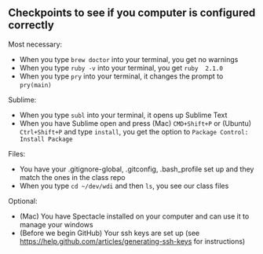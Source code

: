 ## Checkpoints to see if you computer is configured correctly

Most necessary:

* When you type `brew doctor` into your terminal, you get no warnings
* When you type `ruby -v` into your terminal, you get `ruby  2.1.0`
* When you type `pry` into your terminal, it changes the prompt to `pry(main)`

Sublime:

* When you type `subl` into your terminal, it opens up Sublime Text
* When you have Sublime open and press (Mac) `CMD+Shift+P` or (Ubuntu) `Ctrl+Shift+P` and type `install`, you get the option to `Package Control: Install Package`

Files:

* You have your .gitignore-global, .gitconfig, .bash_profile set up and they match the ones in the class repo
* When you type `cd ~/dev/wdi` and then `ls`, you see our class files

Optional:

* (Mac) You have Spectacle installed on your computer and can use it to manage your windows
* (Before we begin GitHub) Your ssh keys are set up (see https://help.github.com/articles/generating-ssh-keys for instructions)
